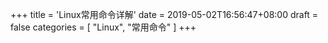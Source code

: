 +++
title = 'Linux常用命令详解'
date = 2019-05-02T16:56:47+08:00
draft = false
categories = [
    "Linux",
    "常用命令"
]
+++
